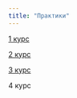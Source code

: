 ```yaml
---
title: "Практики"
---
```


[1 курс](https://morozovvaa.github.io/)

[2 курс](https://github.com/morozovvaa/practice)

[3 курс](https://github.com/morozovvaa/practice-3)

4 курс
